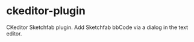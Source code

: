 ckeditor-plugin
===============

CKeditor Sketchfab plugin. Add Sketchfab bbCode via a dialog in the text editor.